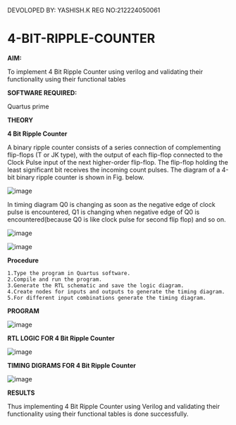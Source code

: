 DEVOLOPED BY: YASHISH.K
REG NO:212224050061




# 4-BIT-RIPPLE-COUNTER

**AIM:**

To implement  4 Bit Ripple Counter using verilog and validating their functionality using their functional tables

**SOFTWARE REQUIRED:**

Quartus prime

**THEORY**

**4 Bit Ripple Counter**

A binary ripple counter consists of a series connection of complementing flip-flops (T or JK type), with the output of each flip-flop connected to the Clock Pulse input of the next higher-order flip-flop. The flip-flop holding the least significant bit receives the incoming count pulses. The diagram of a 4-bit binary ripple counter is shown in Fig. below.

![image](https://github.com/naavaneetha/4-BIT-RIPPLE-COUNTER/assets/154305477/cb4b74d4-31ab-4359-95d0-d22e67daba13)

In timing diagram Q0 is changing as soon as the negative edge of clock pulse is encountered, Q1 is changing when negative edge of Q0 is encountered(because Q0 is like clock pulse for second flip flop) and so on.

![image](https://github.com/naavaneetha/4-BIT-RIPPLE-COUNTER/assets/154305477/a573a7d6-014e-4e54-93e6-e2ac9530960b)

![image](https://github.com/naavaneetha/4-BIT-RIPPLE-COUNTER/assets/154305477/85e1958a-2fc1-49bb-9a9f-d58ccbf3663c)

**Procedure**
~~~
1.Type the program in Quartus software.
2.Compile and run the program.
3.Generate the RTL schematic and save the logic diagram.
4.Create nodes for inputs and outputs to generate the timing diagram.
5.For different input combinations generate the timing diagram.
~~~
**PROGRAM**

![image](https://github.com/user-attachments/assets/62af80be-7bf1-4cb8-b20f-3ba6deb574c3)


**RTL LOGIC FOR 4 Bit Ripple Counter**

![image](https://github.com/user-attachments/assets/79a69d77-0358-454d-bd5e-740236f5917a)

**TIMING DIGRAMS FOR 4 Bit Ripple Counter**

![image](https://github.com/user-attachments/assets/9d2d3f45-804a-40f5-9dfc-611fb41ab377)

**RESULTS**

Thus implementing 4 Bit Ripple Counter using Verilog and validating their functionality using their functional tables is done successfully.
